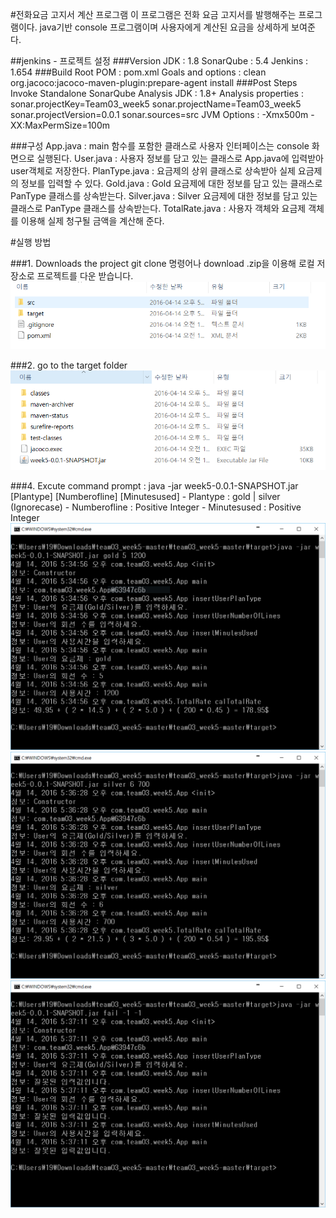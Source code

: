 #전화요금 고지서 계산 프로그램
    이 프로그램은 전화 요금 고지서를 발행해주는 프로그램이다. 
    java기반 console 프로그램이며 사용자에게 계산된 요금을 상세하게 보여준다. 
    
##jenkins - 프로젝트 설정
###Version
  	JDK : 1.8
  	SonarQube : 5.4
  	Jenkins : 1.654
###Build
	Root POM : pom.xml
	Goals and options : clean org.jacoco:jacoco-maven-plugin:prepare-agent install
###Post Steps
	Invoke Standalone SonarQube Analysis
		JDK : 1.8+
		Analysis properties : sonar.projectKey=Team03_week5
	  	                      sonar.projectName=Team03_week5
		                      sonar.projectVersion=0.0.1
	                  	      sonar.sources=src
		JVM Options : -Xmx500m -XX:MaxPermSize=100m

###구성
	App.java : main 함수를 포함한 클래스로 사용자 인터페이스는 console 화면으로 실행된다.
	User.java : 사용자 정보를 담고 있는 클래스로 App.java에 입력받아 user객체로 저장한다.
	PlanType.java : 요금제의 상위 클래스로 상속받아 실제 요금제의 정보를 입력할 수 있다.
	Gold.java : Gold 요금제에 대한 정보를 담고 있는 클래스로 PanType 클래스를 상속받는다.
	Silver.java : Silver 요금제에 대한 정보를 담고 있는 클래스로 PanType 클래스를 상속받는다.
	TotalRate.java : 사용자 객체와 요금제 객체를 이용해 실제 청구될 금액을 계산해 준다.


#실행 방법

###1. Downloads the project
  git clone 명령어나 download .zip을 이용해 로컬 저장소로 프로젝트를 다운 받습니다.
  ![Result0](./img/1.png)
  
###2. go to the target folder
  ![Result1](./img/2.png)

###4. Excute
	command prompt : java -jar week5-0.0.1-SNAPSHOT.jar [Plantype] [Numberofline] [Minutesused]
      - Plantype : gold | silver (Ignorecase)
      - Numberofline : Positive Integer
      - Minutesused : Positive Integer
  ![Result2](./img/gold.png)
  ![Result3](./img/silver.png)
  ![Result4](./img/fail.png)
